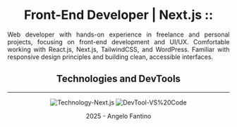 <div align="center">

# **Front-End Developer | Next.js ::**

</div>

<p align="justify">
    Web developer with hands-on experience in freelance and personal projects, focusing on front-end development and UI/UX. Comfortable working with React.js, Next.js, TailwindCSS, and WordPress. Familiar with responsive design principles and building clean, accessible interfaces.
</p>

<div align="center">

## **Technologies and DevTools**

---

![Technology-Next.js](https://img.shields.io/badge/Technology-Next.js-red)
![DevTool-VS%20Code](https://img.shields.io/badge/DevTool-VS%20Code-blue)

2025 - Angelo Fantino
</div> 
